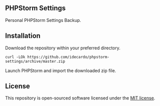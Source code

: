 ## PHPStorm Settings

Personal PHPStorm Settings Backup.

## Installation

Download the repository within your preferred directory.

```
curl -LOk https://github.com/idecardo/phpstorm-settings/archive/master.zip
```

Launch PHPStorm and import the downloaded zip file.

## License

This repository is open-sourced software licensed under the [MIT license](https://opensource.org/licenses/MIT).
